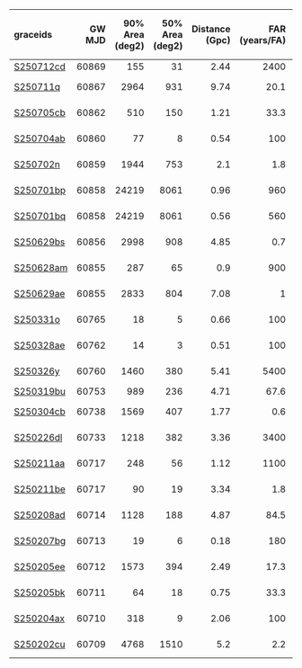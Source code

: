 | graceids                                                          |   GW MJD |   90% Area (deg2) |   50% Area (deg2) |   Distance (Gpc) |   FAR (years/FA) |   Mass (M_sol) | Chirp Mass (left edge)   | trigger       | comments   |
|:------------------------------------------------------------------|---------:|------------------:|------------------:|-----------------:|-----------------:|---------------:|:-------------------------|:--------------|:-----------|
| [S250712cd](https://gracedb.ligo.org/superevents/S250712cd/view/) |    60869 |               155 |                31 |             2.44 |           2400   |             88 | 22.0                     | triggered     |            |
| [S250711q](https://gracedb.ligo.org/superevents/S250711q/view/)   |    60867 |              2964 |               931 |             9.74 |             20.1 |            280 | 22.0                     | not triggered |            |
| [S250705cb](https://gracedb.ligo.org/superevents/S250705cb/view/) |    60862 |               510 |               150 |             1.21 |             33.3 |             48 | 5.5                      | not triggered |            |
| [S250704ab](https://gracedb.ligo.org/superevents/S250704ab/view/) |    60860 |                77 |                 8 |             0.54 |            100   |             25 | 5.5                      | not triggered |            |
| [S250702n](https://gracedb.ligo.org/superevents/S250702n/view/)   |    60859 |              1944 |               753 |             2.1  |              1.8 |             57 | 22.0                     | not triggered |            |
| [S250701bp](https://gracedb.ligo.org/superevents/S250701bp/view/) |    60858 |             24219 |              8061 |             0.96 |            960   |             36 | 22.0                     | not triggered |            |
| [S250701bq](https://gracedb.ligo.org/superevents/S250701bq/view/) |    60858 |             24219 |              8061 |             0.56 |            560   |             22 | 11.0                     | not triggered |            |
| [S250629bs](https://gracedb.ligo.org/superevents/S250629bs/view/) |    60856 |              2998 |               908 |             4.85 |              0.7 |            102 | 22.0                     | not triggered |            |
| [S250628am](https://gracedb.ligo.org/superevents/S250628am/view/) |    60855 |               287 |                65 |             0.9  |            900   |             34 | 5.5                      | not triggered |            |
| [S250629ae](https://gracedb.ligo.org/superevents/S250629ae/view/) |    60855 |              2833 |               804 |             7.08 |              1   |            146 | 22.0                     | not triggered |            |
| [S250331o](https://gracedb.ligo.org/superevents/S250331o/view/)   |    60765 |                18 |                 5 |             0.66 |            100   |             30 |                          | not triggered |            |
| [S250328ae](https://gracedb.ligo.org/superevents/S250328ae/view/) |    60762 |                14 |                 3 |             0.51 |            100   |             24 |                          | not triggered |            |
| [S250326y](https://gracedb.ligo.org/superevents/S250326y/view/)   |    60760 |              1460 |               380 |             5.41 |           5400   |            190 |                          | not triggered |            |
| [S250319bu](https://gracedb.ligo.org/superevents/S250319bu/view/) |    60753 |               989 |               236 |             4.71 |             67.6 |            162 |                          | triggered     |            |
| [S250304cb](https://gracedb.ligo.org/superevents/S250304cb/view/) |    60738 |              1569 |               407 |             1.77 |              0.6 |             43 |                          | not triggered |            |
| [S250226dl](https://gracedb.ligo.org/superevents/S250226dl/view/) |    60733 |              1218 |               382 |             3.36 |           3400   |            124 |                          | not triggered |            |
| [S250211aa](https://gracedb.ligo.org/superevents/S250211aa/view/) |    60717 |               248 |                56 |             1.12 |           1100   |             41 |                          | not triggered |            |
| [S250211be](https://gracedb.ligo.org/superevents/S250211be/view/) |    60717 |                90 |                19 |             3.34 |              1.8 |             83 |                          | not triggered |            |
| [S250208ad](https://gracedb.ligo.org/superevents/S250208ad/view/) |    60714 |              1128 |               188 |             4.87 |             84.5 |            167 |                          | not triggered |            |
| [S250207bg](https://gracedb.ligo.org/superevents/S250207bg/view/) |    60713 |                19 |                 6 |             0.18 |            180   |             11 |                          | not triggered |            |
| [S250205ee](https://gracedb.ligo.org/superevents/S250205ee/view/) |    60712 |              1573 |               394 |             2.49 |             17.3 |             89 |                          | not triggered |            |
| [S250205bk](https://gracedb.ligo.org/superevents/S250205bk/view/) |    60711 |                64 |                18 |             0.75 |             33.3 |             32 |                          | not triggered |            |
| [S250204ax](https://gracedb.ligo.org/superevents/S250204ax/view/) |    60710 |               318 |                 9 |             2.06 |            100   |             76 |                          | not triggered |            |
| [S250202cu](https://gracedb.ligo.org/superevents/S250202cu/view/) |    60709 |              4768 |              1510 |             5.2  |              2.2 |            121 |                          | not triggered |            |